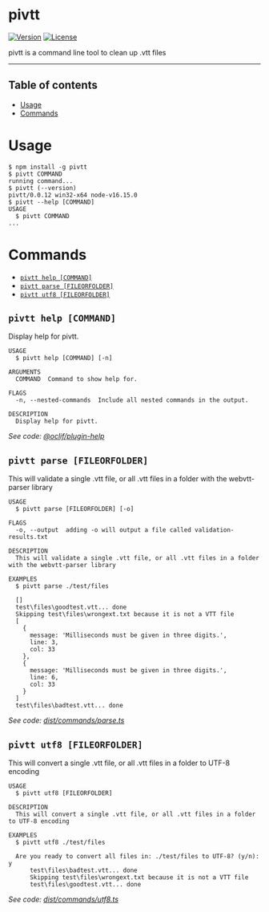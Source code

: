 pivtt
=================

[![Version](https://img.shields.io/npm/v/pivtt.svg)](https://npmjs.org/package/pivtt)
[![License](https://img.shields.io/npm/l/pivtt.svg)](https://github.com/markim/pivtt/package.json)

pivtt is a command line tool to clean up .vtt files

----

## Table of contents
<!-- toc -->
* [Usage](#usage)
* [Commands](#commands)
<!-- tocstop -->
# Usage
<!-- usage -->
```sh-session
$ npm install -g pivtt
$ pivtt COMMAND
running command...
$ pivtt (--version)
pivtt/0.0.12 win32-x64 node-v16.15.0
$ pivtt --help [COMMAND]
USAGE
  $ pivtt COMMAND
...
```
<!-- usagestop -->
# Commands
<!-- commands -->
* [`pivtt help [COMMAND]`](#pivtt-help-command)
* [`pivtt parse [FILEORFOLDER]`](#pivtt-parse-fileorfolder)
* [`pivtt utf8 [FILEORFOLDER]`](#pivtt-utf8-fileorfolder)

## `pivtt help [COMMAND]`

Display help for pivtt.

```
USAGE
  $ pivtt help [COMMAND] [-n]

ARGUMENTS
  COMMAND  Command to show help for.

FLAGS
  -n, --nested-commands  Include all nested commands in the output.

DESCRIPTION
  Display help for pivtt.
```

_See code: [@oclif/plugin-help](https://github.com/oclif/plugin-help/blob/v5.1.12/src/commands/help.ts)_

## `pivtt parse [FILEORFOLDER]`

This will validate a single .vtt file, or all .vtt files in a folder with the webvtt-parser library

```
USAGE
  $ pivtt parse [FILEORFOLDER] [-o]

FLAGS
  -o, --output  adding -o will output a file called validation-results.txt

DESCRIPTION
  This will validate a single .vtt file, or all .vtt files in a folder with the webvtt-parser library

EXAMPLES
  $ pivtt parse ./test/files

  []
  test\files\goodtest.vtt... done
  Skipping test\files\wrongext.txt because it is not a VTT file
  [
    {
      message: 'Milliseconds must be given in three digits.',
      line: 3,
      col: 33
    },
    {
      message: 'Milliseconds must be given in three digits.',
      line: 6,
      col: 33
    }
  ]
  test\files\badtest.vtt... done
```

_See code: [dist/commands/parse.ts](https://github.com/markim/pivtt/blob/v0.0.12/dist/commands/parse.ts)_

## `pivtt utf8 [FILEORFOLDER]`

This will convert a single .vtt file, or all .vtt files in a folder to UTF-8 encoding

```
USAGE
  $ pivtt utf8 [FILEORFOLDER]

DESCRIPTION
  This will convert a single .vtt file, or all .vtt files in a folder to UTF-8 encoding

EXAMPLES
  $ pivtt utf8 ./test/files

  Are you ready to convert all files in: ./test/files to UTF-8? (y/n): y
      test\files\badtest.vtt... done
      Skipping test\files\wrongext.txt because it is not a VTT file
      test\files\goodtest.vtt... done
```

_See code: [dist/commands/utf8.ts](https://github.com/markim/pivtt/blob/v0.0.12/dist/commands/utf8.ts)_
<!-- commandsstop -->
